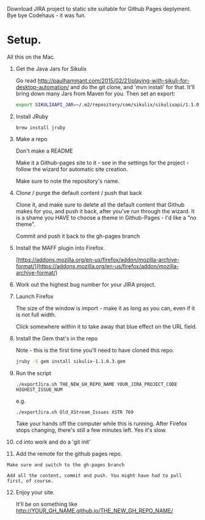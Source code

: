 Download JIRA project to static site suitable for Github Pages deplyment. Bye bye Codehaus - it was fun.

# Setup.

All this on the Mac.


1. Get the Java Jars for Sikulix 

    Go read http://paulhammant.com/2015/02/21/playing-with-sikuli-for-desktop-automation/ and do the git clone, and 'mvn install' for that. It'll bring down many Jars from Maven for you. Then set an export:

    ``` bash
    export SIKULIXAPI_JAR=~/.m2/repository/com/sikulix/sikulixapi/1.1.0-SNAPSHOT/sikulixapi-1.1.0-SNAPSHOT.jar
    ```

2. Install JRuby

    ```
    brew install jruby
    ```

3. Make a repo

    Don't make a README

    Make it a Github-pages site to it - see in the settings for the project - follow the wizard for automatic site creation.

    Make sure to note the repository's name. 

4. Clone / purge the default content / push that back

    Clone it, and make sure to delete all the default content that Github makes for you, and push it back, after you've run through the wizard. It is a shame you HAVE to choose a theme in Github-Pages - I'd like a "no theme".

    Commit and push it back to the gh-pages branch

5. Install the MAFF plugin into Firefox.

    [https://addons.mozilla.org/en-us/firefox/addon/mozilla-archive-format/](https://addons.mozilla.org/en-us/firefox/addon/mozilla-archive-format/)

6. Work out the highest bug number for your JIRA project.

7. Launch Firefox

    The size of the window is import - make it as long as you can, even if it is not full width.

    Click somewhere within it to take away that blue effect on the URL field.

8. Install the Gem that's in the repo

    Note - this is the first time you'll need to have cloned this repo.

    ``` bash
    jruby -S gem install sikulix-1.1.0.3.gem
    ```

9. Run the script


    ```
    ./exportJira.sh THE_NEW_GH_REPO_NAME YOUR_JIRA_PROJECT_CODE HIGHEST_ISSUE_NUM
    ```

    e.g.

    ```
    ./exportJira.sh Old_XStream_Issues XSTR 769
    ```

    Take your hands off the computer while this is running. After Firefox stops changing, there's still a few minutes left. Yes it's slow.

10. cd into work and do a 'git init'

11.  Add the remote for the github pages repo.

    Make sure and switch to the gh-pages branch

    Add all the content, commit and push. You might have had to pull first, of course.

12. Enjoy your site. 

    It'll be on something like http://YOUR_GH_NAME.github.io/THE_NEW_GH_REPO_NAME/